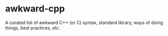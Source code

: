 # awkward-cpp
A curated list of awkward C++ (or C) syntax, standard library, ways of doing things, best practices, etc.
